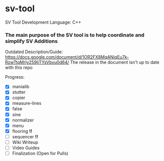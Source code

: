 # sv-tool
SV Tool Development 
Language: C++

### The main purpose of the SV tool is to help coordinate and simplify SV Additions

Outdated Description/Guide:
https://docs.google.com/document/d/1OR2FX8MqANiqEu7k-RzwTtqMrly259ljTYsVbvu0d64/
The release in the document isn't up to date with this repo

Progress:
- [x] manialib
- [x] stutter
- [x] copier
- [x] measure-lines
- [x] false
- [x] sine
- [x] normalizer
- [x] menu
- [x] flooring **!!**
- [ ] sequencer **!!**
- [ ] Wiki Writeup
- [ ] Video Guides
- [ ] Finalization (Open for Pulls)
